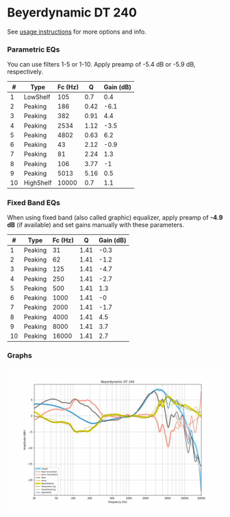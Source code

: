 # Beyerdynamic DT 240
See [usage instructions](https://github.com/jaakkopasanen/AutoEq#usage) for more options and info.

### Parametric EQs
You can use filters 1-5 or 1-10. Apply preamp of -5.4 dB or -5.9 dB, respectively.

|   # | Type      |   Fc (Hz) |    Q |   Gain (dB) |
|-----|-----------|-----------|------|-------------|
|   1 | LowShelf  |       105 | 0.7  |         0.4 |
|   2 | Peaking   |       186 | 0.42 |        -6.1 |
|   3 | Peaking   |       382 | 0.91 |         4.4 |
|   4 | Peaking   |      2534 | 1.12 |        -3.5 |
|   5 | Peaking   |      4802 | 0.63 |         6.2 |
|   6 | Peaking   |        43 | 2.12 |        -0.9 |
|   7 | Peaking   |        81 | 2.24 |         1.3 |
|   8 | Peaking   |       106 | 3.77 |        -1   |
|   9 | Peaking   |      5013 | 5.16 |         0.5 |
|  10 | HighShelf |     10000 | 0.7  |         1.1 |

### Fixed Band EQs
When using fixed band (also called graphic) equalizer, apply preamp of **-4.9 dB** (if available) and set gains manually with these parameters.

|   # | Type    |   Fc (Hz) |    Q |   Gain (dB) |
|-----|---------|-----------|------|-------------|
|   1 | Peaking |        31 | 1.41 |        -0.3 |
|   2 | Peaking |        62 | 1.41 |        -1.2 |
|   3 | Peaking |       125 | 1.41 |        -4.7 |
|   4 | Peaking |       250 | 1.41 |        -2.7 |
|   5 | Peaking |       500 | 1.41 |         1.3 |
|   6 | Peaking |      1000 | 1.41 |        -0   |
|   7 | Peaking |      2000 | 1.41 |        -1.7 |
|   8 | Peaking |      4000 | 1.41 |         4.5 |
|   9 | Peaking |      8000 | 1.41 |         3.7 |
|  10 | Peaking |     16000 | 1.41 |         2.7 |

### Graphs
![](./Beyerdynamic%20DT%20240.png)
